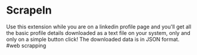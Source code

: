 # ScrapeIn
Use this extension while you are on a linkedin profile page and you'll get all the basic profile details downloaded as a text file on your system, only and only on a simple button click! The downloaded data is in JSON format.
#web scrapping 
